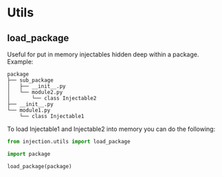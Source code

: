 # Utils

## load_package

Useful for put in memory injectables hidden deep within a package. Example:

```
package
├── sub_package
│   ├── __init__.py
│   └── module2.py
│       └── class Injectable2
├── __init__.py
└── module1.py
    └── class Injectable1
```

To load Injectable1 and Injectable2 into memory you can do the following:

```python
from injection.utils import load_package

import package

load_package(package)
```
